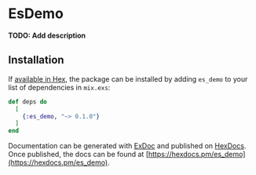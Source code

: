 # EsDemo

**TODO: Add description**

## Installation

If [available in Hex](https://hex.pm/docs/publish), the package can be installed
by adding `es_demo` to your list of dependencies in `mix.exs`:

```elixir
def deps do
  [
    {:es_demo, "~> 0.1.0"}
  ]
end
```

Documentation can be generated with [ExDoc](https://github.com/elixir-lang/ex_doc)
and published on [HexDocs](https://hexdocs.pm). Once published, the docs can
be found at [https://hexdocs.pm/es_demo](https://hexdocs.pm/es_demo).

